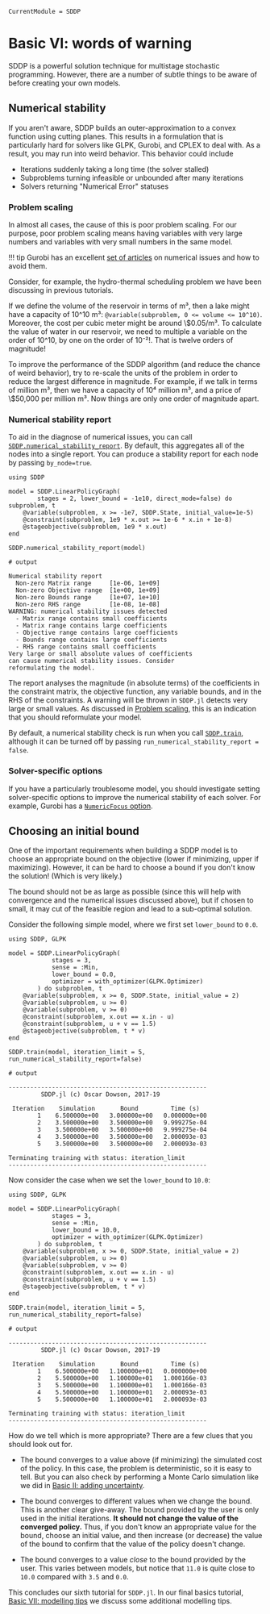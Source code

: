```@meta
CurrentModule = SDDP
```

# Basic VI: words of warning

SDDP is a powerful solution technique for multistage stochastic programming.
However, there are a number of subtle things to be aware of before creating
your own models.

## Numerical stability

If you aren't aware, SDDP builds an outer-approximation to a convex function
using cutting planes. This results in a formulation that is particularly hard
for solvers like GLPK, Gurobi, and CPLEX to deal with. As a result, you may run
into weird behavior. This behavior could include

 - Iterations suddenly taking a long time (the solver stalled)
 - Subproblems turning infeasible or unbounded after many iterations
 - Solvers returning "Numerical Error" statuses

### Problem scaling

In almost all cases, the cause of this is poor problem scaling. For our purpose,
poor problem scaling means having variables with very large numbers and
variables with very small numbers in the same model.

!!! tip
    Gurobi has an excellent [set of articles](http://www.gurobi.com/documentation/8.1/refman/numerics_gurobi_guidelines.html)
    on numerical issues and how to avoid them.

Consider, for example, the hydro-thermal scheduling problem we have been
discussing in previous tutorials.

If we define the volume of the reservoir in terms of m³, then a lake might have
a capacity of 10^10 m³: `@variable(subproblem, 0 <= volume <= 10^10)`. Moreover,
the cost per cubic meter might be around \\\$0.05/m³. To calculate the  value of
water in our reservoir, we need to multiple a variable on the order of 10^10, by
one on the order of 10⁻²!. That is twelve orders of magnitude!

To improve the performance of the SDDP algorithm (and reduce the chance of weird
behavior), try to re-scale the units of the problem in order to reduce the
largest difference in magnitude. For example, if we talk in terms of million m³,
then we have a capacity of 10⁴ million m³, and a price of \\\$50,000 per million
m³. Now things are only one order of magnitude apart.

### Numerical stability report

To aid in the diagnose of numerical issues, you can call
[`SDDP.numerical_stability_report`](@ref). By default, this aggregates all of
the nodes into a single report. You can produce a stability report for each node
by passing `by_node=true`.

```jldoctest
using SDDP

model = SDDP.LinearPolicyGraph(
        stages = 2, lower_bound = -1e10, direct_mode=false) do subproblem, t
    @variable(subproblem, x >= -1e7, SDDP.State, initial_value=1e-5)
    @constraint(subproblem, 1e9 * x.out >= 1e-6 * x.in + 1e-8)
    @stageobjective(subproblem, 1e9 * x.out)
end

SDDP.numerical_stability_report(model)

# output

Numerical stability report
  Non-zero Matrix range     [1e-06, 1e+09]
  Non-zero Objective range  [1e+00, 1e+09]
  Non-zero Bounds range     [1e+07, 1e+10]
  Non-zero RHS range        [1e-08, 1e-08]
WARNING: numerical stability issues detected
  - Matrix range contains small coefficients
  - Matrix range contains large coefficients
  - Objective range contains large coefficients
  - Bounds range contains large coefficients
  - RHS range contains small coefficients
Very large or small absolute values of coefficients
can cause numerical stability issues. Consider
reformulating the model.
```

The report analyses the magnitude (in absolute terms) of the coefficients in the
constraint matrix, the objective function, any variable bounds, and in the RHS
of the constraints. A warning will be thrown in `SDDP.jl` detects very large or
small values. As discussed in [Problem scaling](@ref), this is an indication
that you should reformulate your model.

By default, a numerical stability check is run when you call
[`SDDP.train`](@ref), although it can be turned off by passing
`run_numerical_stability_report = false`.

### Solver-specific options

If you have a particularly troublesome model, you should investigate setting
solver-specific options to improve the numerical stability of each solver. For
example, Gurobi has a [`NumericFocus` option](http://www.gurobi.com/documentation/8.1/refman/numericfocus.html#parameter:NumericFocus).

## Choosing an initial bound

One of the important requirements when building a SDDP model is to choose an
appropriate bound on the objective (lower if minimizing, upper if maximizing).
However, it can be hard to choose a bound if you don't know the solution! (Which
is very likely.)

The bound should not be as large as possible (since this will help with
convergence and the numerical issues discussed above), but if chosen to small,
it may cut of the feasible region and lead to a sub-optimal solution.

Consider the following simple model, where we first set `lower_bound` to `0.0`.
```jldoctest
using SDDP, GLPK

model = SDDP.LinearPolicyGraph(
            stages = 3,
            sense = :Min,
            lower_bound = 0.0,
            optimizer = with_optimizer(GLPK.Optimizer)
        ) do subproblem, t
    @variable(subproblem, x >= 0, SDDP.State, initial_value = 2)
    @variable(subproblem, u >= 0)
    @variable(subproblem, v >= 0)
    @constraint(subproblem, x.out == x.in - u)
    @constraint(subproblem, u + v == 1.5)
    @stageobjective(subproblem, t * v)
end

SDDP.train(model, iteration_limit = 5, run_numerical_stability_report=false)

# output

-------------------------------------------------------
         SDDP.jl (c) Oscar Dowson, 2017-19

 Iteration    Simulation       Bound         Time (s)
        1    6.500000e+00   3.000000e+00   0.000000e+00
        2    3.500000e+00   3.500000e+00   9.999275e-04
        3    3.500000e+00   3.500000e+00   9.999275e-04
        4    3.500000e+00   3.500000e+00   2.000093e-03
        5    3.500000e+00   3.500000e+00   2.000093e-03

Terminating training with status: iteration_limit
-------------------------------------------------------
```

Now consider the case when we set the `lower_bound` to `10.0`:

```jldoctest
using SDDP, GLPK

model = SDDP.LinearPolicyGraph(
            stages = 3,
            sense = :Min,
            lower_bound = 10.0,
            optimizer = with_optimizer(GLPK.Optimizer)
        ) do subproblem, t
    @variable(subproblem, x >= 0, SDDP.State, initial_value = 2)
    @variable(subproblem, u >= 0)
    @variable(subproblem, v >= 0)
    @constraint(subproblem, x.out == x.in - u)
    @constraint(subproblem, u + v == 1.5)
    @stageobjective(subproblem, t * v)
end

SDDP.train(model, iteration_limit = 5, run_numerical_stability_report=false)

# output

-------------------------------------------------------
         SDDP.jl (c) Oscar Dowson, 2017-19

 Iteration    Simulation       Bound         Time (s)
        1    6.500000e+00   1.100000e+01   0.000000e+00
        2    5.500000e+00   1.100000e+01   1.000166e-03
        3    5.500000e+00   1.100000e+01   1.000166e-03
        4    5.500000e+00   1.100000e+01   2.000093e-03
        5    5.500000e+00   1.100000e+01   2.000093e-03

Terminating training with status: iteration_limit
-------------------------------------------------------
```

How do we tell which is more appropriate? There are a few clues that you should
look out for.

- The bound converges to a value above (if minimizing) the simulated cost of the
  policy. In this case, the problem is deterministic, so it is easy to tell. But
  you can also check by performing a Monte Carlo simulation like we did in
  [Basic II: adding uncertainty](@ref).

- The bound converges to different values when we change the bound. This is
  another clear give-away. The bound provided by the user is only used in the
  initial iterations. __It should not change the value of the converged
  policy.__ Thus, if you don't know an appropriate value for the bound, choose
  an initial value, and then increase (or decrease) the value of the bound to
  confirm that the value of the policy doesn't change.

- The bound converges to a value _close_ to the bound provided by the user. This
  varies between models, but notice that `11.0` is quite close to `10.0`
  compared with `3.5` and `0.0`.

This concludes our sixth tutorial for `SDDP.jl`. In our final basics tutorial,
[Basic VII: modelling tips](@ref) we discuss some additional modelling tips.
